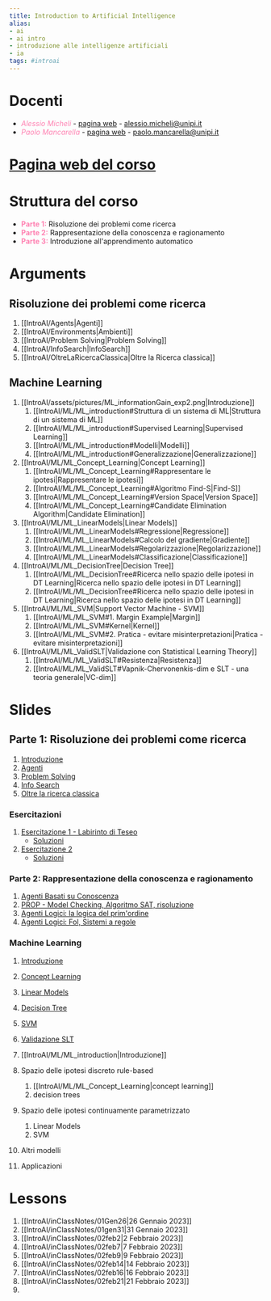 ```yaml
---
title: Introduction to Artificial Intelligence
alias:
- ai
- ai intro
- introduzione alle intelligenze artificiali
- ia
tags: #introai
---
```

# Docenti
- <span style="color:#ff82b2"><i>Alessio Micheli</i></span> - [pagina web](pages.di.unipi.it/micheli) - alessio.micheli@unipi.it
- <span style="color:#ff82b2"><i>Paolo Mancarella</i></span> - [pagina web](pages.di.unipi.it/mancarella) - paolo.mancarella@unipi.it
# [Pagina web del corso](https://elearning.di.unipi.it/course/view.php?id=325)
# Struttura del corso
- <span style="color:#ff82b2"><b>Parte 1:</b></span> Risoluzione dei problemi come ricerca
- <span style="color:#ff82b2"><b>Parte 2:</b></span> Rappresentazione della conoscenza e ragionamento
- <span style="color:#ff82b2"><b>Parte 3:</b></span> Introduzione all'apprendimento automatico
# Arguments
## Risoluzione dei problemi come ricerca
1. [[IntroAI/Agents|Agenti]]
2. [[IntroAI/Environments|Ambienti]]
3. [[IntroAI/Problem Solving|Problem Solving]]
4. [[IntroAI/InfoSearch|InfoSearch]]
5. [[IntroAI/OltreLaRicercaClassica|Oltre la Ricerca classica]]
## Machine Learning
1. [[IntroAI/assets/pictures/ML_informationGain_exp2.png|Introduzione]]
	1. [[IntroAI/ML/ML_introduction#Struttura di un sistema di ML|Struttura di un sistema di ML]]
	2. [[IntroAI/ML/ML_introduction#Supervised Learning|Supervised Learning]]
	3. [[IntroAI/ML/ML_introduction#Modelli|Modelli]]
	4. [[IntroAI/ML/ML_introduction#Generalizzazione|Generalizzazione]]
2. [[IntroAI/ML/ML_Concept_Learning|Concept Learning]]
	1. [[IntroAI/ML/ML_Concept_Learning#Rappresentare le ipotesi|Rappresentare le ipotesi]]
	2. [[IntroAI/ML/ML_Concept_Learning#Algoritmo Find-S|Find-S]]
	3. [[IntroAI/ML/ML_Concept_Learning#Version Space|Version Space]]
	4. [[IntroAI/ML/ML_Concept_Learning#Candidate Elimination Algorithm|Candidate Elimination]]
3. [[IntroAI/ML/ML_LinearModels|Linear Models]]
	1. [[IntroAI/ML/ML_LinearModels#Regressione|Regressione]]
	2. [[IntroAI/ML/ML_LinearModels#Calcolo del gradiente|Gradiente]]
	3. [[IntroAI/ML/ML_LinearModels#Regolarizzazione|Regolarizzazione]]
	4. [[IntroAI/ML/ML_LinearModels#Classificazione|Classificazione]]
4. [[IntroAI/ML/ML_DecisionTree|Decision Tree]]
	1. [[IntroAI/ML/ML_DecisionTree#Ricerca nello spazio delle ipotesi in DT Learning|Ricerca nello spazio delle ipotesi in DT Learning]]
	2. [[IntroAI/ML/ML_DecisionTree#Ricerca nello spazio delle ipotesi in DT Learning|Ricerca nello spazio delle ipotesi in DT Learning]]
5. [[IntroAI/ML/ML_SVM|Support Vector Machine - SVM]]
	1. [[IntroAI/ML/ML_SVM#1. Margin Example|Margin]]
	2. [[IntroAI/ML/ML_SVM#Kernel|Kernel]]
	3. [[IntroAI/ML/ML_SVM#2. Pratica - evitare misinterpretazioni|Pratica - evitare misinterpretazioni]]
6. [[IntroAI/ML/ML_ValidSLT|Validazione con Statistical Learning Theory]]
	1. [[IntroAI/ML/ML_ValidSLT#Resistenza|Resistenza]]
	2. [[IntroAI/ML/ML_ValidSLT#Vapnik-Chervonenkis-dim e SLT - una teoria generale|VC-dim]]
# Slides
## Parte 1: Risoluzione dei problemi come ricerca
1. [Introduzione](https://drive.google.com/file/d/1E6wrMriToyPUiR6eiau2oZmmMZLQYGU9/view?usp=sharing)
2. [Agenti](https://drive.google.com/file/d/1EAE8Q2aEpqfcHgYQVfGzkD7T7ho2TbbU/view?usp=sharing)
3. [Problem Solving](https://drive.google.com/file/d/1EIQM7814QqjaBNm1tEbkHDE_HN-NTxIi/view?usp=share_link)
4. [Info Search](https://drive.google.com/file/d/1DOgrt6yP80lGpEt8e6cLfOlTwIONImgV/view?usp=sharing)
5. [Oltre la ricerca classica](https://drive.google.com/file/d/1ENBHOZnBmMX6OqZcmqNgcWKqt9gSpf4i/view?usp=sharing)
### Esercitazioni
1. [Esercitazione 1 - Labirinto di Teseo](https://drive.google.com/file/d/1Efw8LoOCuZ3bsa8pG9Hv6l0s75h9cyID/view?usp=share_link)
	- [Soluzioni](https://drive.google.com/file/d/1EnZi65MUNWFSZO427QVY2Pwd5JRpO-j4/view?usp=share_link)
2. [Esercitazione 2](https://drive.google.com/file/d/1Epks8pZcRXDMjRaFURgugomQnRD_-eC1/view?usp=share_link)
	- [Soluzioni](https://drive.google.com/file/d/1EqAudolrVLNI-e0ORc0owN26nQMlpFvI/view?usp=share_link)
### Parte 2: Rappresentazione della conoscenza e ragionamento
1. [Agenti Basati su Conoscenza](https://drive.google.com/file/d/1EQDiHAKjv98HASY8NTScgNJYcKO1Pcun/view?usp=sharing)
2. [PROP - Model Checking, Algoritmo SAT, risoluzione](https://drive.google.com/file/d/1EQwgxQGz01CTt05Il6L4R0pH9HdFgGD0/view?usp=share_link)
3. [Agenti Logici: la logica del prim'ordine](https://drive.google.com/file/d/1I4QvWgWOxMOKxfAlkAqZSSy76u3W8Zd7/view?usp=share_link)
4. [Agenti Logici: Fol, Sistemi a regole](https://drive.google.com/file/d/17E_AUqA8BnugvZgiiRgTvdCfSsub8wDZ/view?usp=sharing)
### Machine Learning
1. [Introduzione](https://drive.google.com/file/d/19YpLB8tKw25ZI4euJajCXqM8lZgRPId1/view?usp=sharing)
2. [Concept Learning](https://drive.google.com/file/d/1zJ6ji0MnVvm4LsOeRMC5EJoJtXuWr3hg/view?usp=sharing)
3. [Linear Models](https://drive.google.com/file/d/1MmP3iXMlkp8Vq45J1lPtP_ARMVq1ULbQ/view?usp=sharing)
4. [Decision Tree](https://drive.google.com/file/d/13kXJTfdAIWUe6QPGUPEJK8U8ws1s3rep/view?usp=sharing)
5. [SVM](https://drive.google.com/file/d/1BzxnOwFIjfvJhVSYMmD6kqksINgWmoSR/view?usp=sharing)
6. [Validazione SLT](https://drive.google.com/file/d/1zz6SkibxIm6xbZd0FHiRvAm4iqapHFMh/view?usp=sharing)

7. [[IntroAI/ML/ML_introduction|Introduzione]]
8. Spazio delle ipotesi discreto rule-based
	1. [[IntroAI/ML/ML_Concept_Learning|concept learning]]
	2. decision trees
9. Spazio delle ipotesi continuamente parametrizzato
	1. Linear Models
	2. SVM
10. Altri modelli
11. Applicazioni
# Lessons
1. [[IntroAI/inClassNotes/01Gen26|26 Gennaio 2023]]
2. [[IntroAI/inClassNotes/01gen31|31 Gennaio 2023]]
3. [[IntroAI/inClassNotes/02feb2|2 Febbraio 2023]]
4. [[IntroAI/inClassNotes/02feb7|7 Febbraio 2023]]
5. [[IntroAI/inClassNotes/02feb9|9 Febbraio 2023]]
6. [[IntroAI/inClassNotes/02feb14|14 Febbraio 2023]]
7. [[IntroAI/inClassNotes/02feb16|16 Febbraio 2023]]
8. [[IntroAI/inClassNotes/02feb21|21 Febbraio 2023]]
9. 